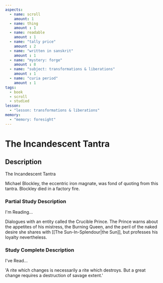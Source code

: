 ```yaml
---
aspects: 
  - name: scroll
    amount: 1
  - name: thing
    amount : 1
  - name: readable
    amount : 1
  - name: "tally price"
    amount : 2
  - name: "written in sanskrit"
    amount : 1
  - name: "mystery: forge"
    amount : 8
  - name: "subject: transformations & liberations"
    amount : 1
  - name: "curia period"
    amount : 1
tags:
  - book
  - scroll
  - studied
lesson:
  - "lesson: transformations & liberations"
memory:
  - "memory: foresight"
---
```


# The Incandescent Tantra

## Description
The Incandescent Tantra

Michael Blockley, the eccentric iron magnate, was fond of quoting from this tantra. Blockley died in a factory fire.
### Partial Study Description
I'm Reading...

Dialogues with an entity called the Crucible Prince. The Prince warns about the appetites of his mistress, the Burning Queen, and the peril of the naked desire she shares with [[The Sun-In-Splendour|the Sun]], but professes his loyalty nevertheless.
### Study Complete Description
I've Read...

'A rite which changes is necessarily a rite which destroys. But a great change requires a destruction of savage extent.'